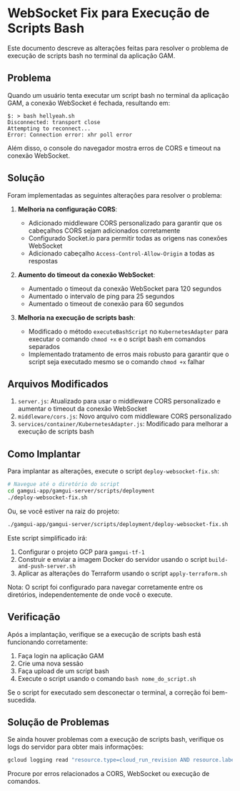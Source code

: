 # WebSocket Fix para Execução de Scripts Bash

Este documento descreve as alterações feitas para resolver o problema de execução de scripts bash no terminal da aplicação GAM.

## Problema

Quando um usuário tenta executar um script bash no terminal da aplicação GAM, a conexão WebSocket é fechada, resultando em:

```
$: > bash hellyeah.sh
Disconnected: transport close
Attempting to reconnect...
Error: Connection error: xhr poll error
```

Além disso, o console do navegador mostra erros de CORS e timeout na conexão WebSocket.

## Solução

Foram implementadas as seguintes alterações para resolver o problema:

1. **Melhoria na configuração CORS**:
   - Adicionado middleware CORS personalizado para garantir que os cabeçalhos CORS sejam adicionados corretamente
   - Configurado Socket.io para permitir todas as origens nas conexões WebSocket
   - Adicionado cabeçalho `Access-Control-Allow-Origin` a todas as respostas

2. **Aumento do timeout da conexão WebSocket**:
   - Aumentado o timeout da conexão WebSocket para 120 segundos
   - Aumentado o intervalo de ping para 25 segundos
   - Aumentado o timeout de conexão para 60 segundos

3. **Melhoria na execução de scripts bash**:
   - Modificado o método `executeBashScript` no `KubernetesAdapter` para executar o comando `chmod +x` e o script bash em comandos separados
   - Implementado tratamento de erros mais robusto para garantir que o script seja executado mesmo se o comando `chmod +x` falhar

## Arquivos Modificados

1. `server.js`: Atualizado para usar o middleware CORS personalizado e aumentar o timeout da conexão WebSocket
2. `middleware/cors.js`: Novo arquivo com middleware CORS personalizado
3. `services/container/KubernetesAdapter.js`: Modificado para melhorar a execução de scripts bash

## Como Implantar

Para implantar as alterações, execute o script `deploy-websocket-fix.sh`:

```bash
# Navegue até o diretório do script
cd gamgui-app/gamgui-server/scripts/deployment
./deploy-websocket-fix.sh
```

Ou, se você estiver na raiz do projeto:

```bash
./gamgui-app/gamgui-server/scripts/deployment/deploy-websocket-fix.sh
```

Este script simplificado irá:
1. Configurar o projeto GCP para `gamgui-tf-1`
2. Construir e enviar a imagem Docker do servidor usando o script `build-and-push-server.sh`
3. Aplicar as alterações do Terraform usando o script `apply-terraform.sh`

Nota: O script foi configurado para navegar corretamente entre os diretórios, independentemente de onde você o execute.

## Verificação

Após a implantação, verifique se a execução de scripts bash está funcionando corretamente:

1. Faça login na aplicação GAM
2. Crie uma nova sessão
3. Faça upload de um script bash
4. Execute o script usando o comando `bash nome_do_script.sh`

Se o script for executado sem desconectar o terminal, a correção foi bem-sucedida.

## Solução de Problemas

Se ainda houver problemas com a execução de scripts bash, verifique os logs do servidor para obter mais informações:

```bash
gcloud logging read "resource.type=cloud_run_revision AND resource.labels.service_name=gamgui-server" --limit=50
```

Procure por erros relacionados a CORS, WebSocket ou execução de comandos.
